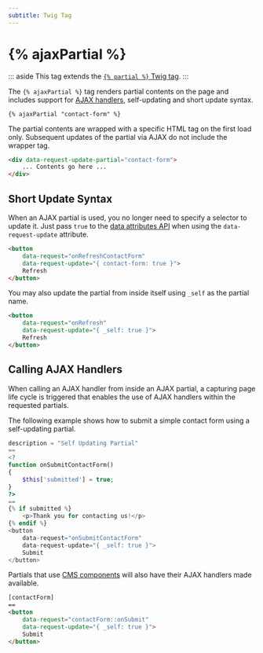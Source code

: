 ```yaml
---
subtitle: Twig Tag
---
```

# {% ajaxPartial %}

::: aside
This tag extends the [`{% partial %}` Twig tag](./partial.md).
:::

The `{% ajaxPartial %}` tag renders partial contents on the page and includes support for [AJAX handlers](../../cms/ajax/introduction.md), self-updating and short update syntax.

```twig
{% ajaxPartial "contact-form" %}
```

The partial contents are wrapped with a specific HTML tag on the first load only. Subsequent updates of the partial via AJAX do not include the wrapper tag.

```html
<div data-request-update-partial="contact-form">
    ... Contents go here ...
</div>
```

## Short Update Syntax

When an AJAX partial is used, you no longer need to specify a selector to update it. Just pass `true` to the [data attributes API](../../cms/ajax/attributes-api.md) when using the `data-request-update` attribute.

```html
<button
    data-request="onRefreshContactForm"
    data-request-update="{ contact-form: true }">
    Refresh
</button>
```

You may also update the partial from inside itself using `_self` as the partial name.

```html
<button
    data-request="onRefresh"
    data-request-update="{ _self: true }">
    Refresh
</button>
```

## Calling AJAX Handlers

When calling an AJAX handler from inside an AJAX partial, a capturing page life cycle is triggered that enables the use of AJAX handlers within the requested partials.

The following example shows how to submit a simple contact form using a self-updating partial.

```php
description = "Self Updating Partial"
==
<?
function onSubmitContactForm()
{
    $this['submitted'] = true;
}
?>
==
{% if submitted %}
    <p>Thank you for contacting us!</p>
{% endif %}
<button
    data-request="onSubmitContactForm"
    data-request-update="{ _self: true }">
    Submit
</button>
```

Partials that use [CMS components](../../cms/themes/components.md) will also have their AJAX handlers made available.

```html
[contactForm]
==
<button
    data-request="contactForm::onSubmit"
    data-request-update="{ _self: true }">
    Submit
</button>
```
